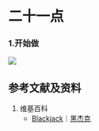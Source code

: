 # 二十一点

### 1.开始做

![](/images/强化学习/基本概念和经典实验/二十一点/1a1.png)

## 参考文献及资料

1. 维基百科
	- [Blackjack](https://en.wikipedia.org/wiki/Blackjack)｜[黑杰克](https://zh.wikipedia.org/wiki/黑杰克) 

